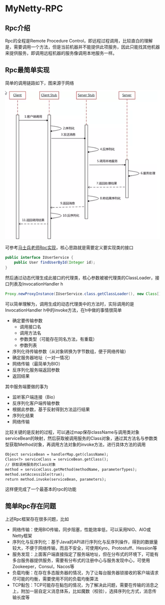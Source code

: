 # MyNetty-RPC 

## Rpc介绍

Rpc的全程是Remote Procedure Control，即远程过程调用，比较直白的理解是，需要调用一个方法，但是当前机器并不能提供此项服务，因此只能找其他机器来提供服务，即调用远程机器的服务像调用本地服务一样。

## Rpc最简单实现

简单的调用链路如下，图来源于网络

![通信时序图](./docs/imgs/通信时序图.png)

可参考[马士兵老师Rpc实现](https://www.bilibili.com/video/BV17Z4y1s7cG?from=search&seid=9014784717763293574)，核心思路就是需要定义要实现类的接口

~~~java
public interface IUserService {
    public User findUserById(Integer id);
}
~~~

然后通过动态代理生成此接口的代理类，核心参数被被代理类的ClassLoader，接口列表及InvocationHandler h

~~~java
Proxy.newProxyInstance(IUserService.class.getClassLoader(), new Class[] {IUserService.class}, h);
~~~

可以简单理解为，调用生成的动态代理类中的方法时，实际调用的是InvocationHandler h中的invoke方法，在h中做的事情很简单

- 确定要传输参数
  - 调用接口名
  - 调用方法名
  - 参数类型（可能存在同名方法，有重载）
  - 参数列表
- 序列化待传输参数（从对象转换为字节数组，便于网络传输）
- 确定服务器地址（一对一情况）
- 网络传输（最简单为BIO）
- 反序列化服务端返回参数
- 返回结果

其中服务端要做的事为

- 监听客户端连接（Bio）
- 反序列化客户端传输参数
- 根据此参数，基于反射得到方法运行结果
- 序列化结果
- 网络传输

比较关键的是反射的过程，可以通过map保存className与调用类对象serviceBean的映射，然后获取被调用服务的Class对象，通过其方法名与参数类型获取Method对象，再调用方法对象的invoke方法，进行具体方法的调用

~~~
Object serviceBean = handlerMap.get(className);
Class<?> serviceClass = serviceBean.getClass();
// 获取调用服务的Class对象
method = serviceClass.getMethod(methodName, parameterTypes);
method.setAccessible(true);
return method.invoke(serviceBean, parameters);
~~~

这样便完成了一个最基本的rpc的功能

## 简单Rpc存在问题

上述Rpc框架存在很多问题，比如

- 网络传输：使用BIO传输，同步阻塞，性能效率低，可以采用NIO、AIO或Netty框架
- 序列化与反序列化：基于Java的API进行序列化与反序列操作，得到的数据量较大，不便于网络传输，而且不安全，可使用Kyro，Protostuff、Hession等
- 服务发现：上面客户端直接指定了服务端地址，但在分布式的环境下，可能有多台服务器提供服务，需要有分布式的注册中心与服务发现中心，可使用Zookeeper，Consul，Nacos等
- 负载均衡：在存在多态服务器的情况，为了让每台服务器锁接收的客户端请求尽可能的均衡，需要使用不同的负载均衡算法
- TCP黏包：TCP可能存在黏包的情况，为了解决此问题，需要在传输的消息之上，附加一层自定义消息体系，比如魔数（校验），选择序列化方式，消息传输长度等

